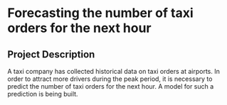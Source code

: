 # Forecasting the number of taxi orders for the next hour

## Project Description
A taxi company has collected historical data on taxi orders at airports. In order to attract more drivers during the peak period, it is necessary to predict the number of taxi orders for the next hour. A model for such a prediction is being built.
